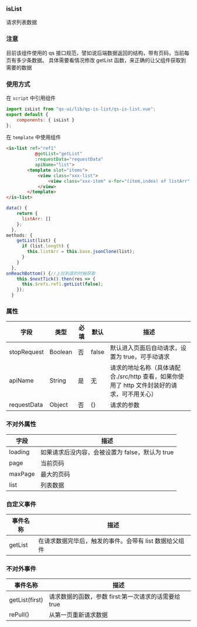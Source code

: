 ### isList

请求列表数据

### 注意

目前该组件使用的 qs 接口规范，譬如说后端数据返回的结构，带有页码，当前每页有多少条数据。
具体需要看情况修改 getList 函数，来正确的让父组件获取到需要的数据

### 使用方式

在 `script` 中引用组件

```javascript
import isList from "qs-ui/lib/qs-is-list/qs-is-list.vue";
export default {
	components: { isList }
};
```

在 `template` 中使用组件

```html
<is-list ref="ref1"
           @getList="getList"
           :requestData="requestData"
           apiName="list">
        <template slot="items">
            <view class="xxx-list">
                <view class="xxx-item" v-for="(item,index) of listArr" :key="index"></view>
            </view>
        </template>
</is-list>
```

```javascript
data() {
    return {
      listArr: []
    };
  },
methods: {
    getList(list) {
      if (list.length) {
        this.listArr = this.base.jsonClone(list);
      }
    }
  },
onReachBottom() {//上拉到底的时候获取
    this.$nextTick().then(res => {
      this.$refs.ref1.getList(false);
    });
  }
```

### 属性

| 字段        | 类型    | 必填 | 默认  | 描述                                                                                        |
| ----------- | ------- | ---- | ----- | ------------------------------------------------------------------------------------------- |
| stopRequest | Boolean | 否   | false | 默认进入页面后自动请求，设置为 true，可手动请求                                             |
| apiName     | String  | 是   | 无    | 请求的地址名称（具体请配合./src/http 查看，如果你使用了 http 文件封装好的请求，可不用关心） |
| requestData     | Object  | 否   | {}   | 请求的参数 |

### 不对外属性

| 字段        | 描述                                                                                 |
| ----------- | ------------------------------------------------------------------------------------ |
| loading     | 如果请求后没内容，会被设置为 false，默认为 true                                      |
| page        | 当前页码                                                                             |
| maxPage     | 最大的页码                                                                           |
| list        | 列表数据                                                                             |

### 自定义事件

| 事件名称 | 描述                                                   |
| -------- | ------------------------------------------------------ |
| getList  | 在请求数据完毕后，触发的事件。会带有 list 数据给父组件 |

### 不对外事件

| 事件名称       | 描述                                                 |
| -------------- | ---------------------------------------------------- |
| getList(first) | 请求数据的函数，参数 first:第一次请求的话需要给 true |
| rePull()       | 从第一页重新请求数据                                 |
